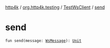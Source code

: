 [http4k](../../index.md) / [org.http4k.testing](../index.md) / [TestWsClient](index.md) / [send](./send.md)

# send

`fun send(message: `[`WsMessage`](../../org.http4k.websocket/-ws-message/index.md)`): `[`Unit`](https://kotlinlang.org/api/latest/jvm/stdlib/kotlin/-unit/index.html)